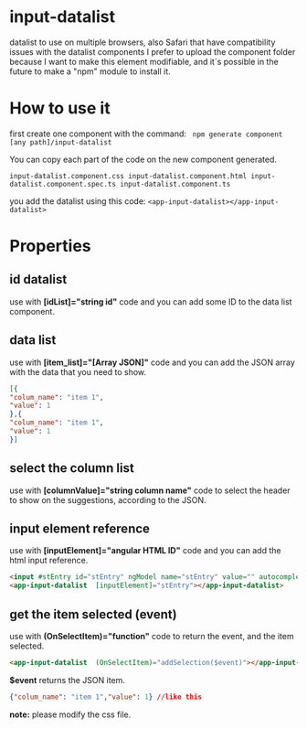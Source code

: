 # input-datalist
datalist to use on multiple browsers, also Safari that have compatibility issues with the datalist components
I prefer to upload the component folder because I want to make this element modifiable, and it´s possible in the future to make a "npm" module to install it.

# How to use it
 first create one component with the command:
 ` npm generate component [any path]/input-datalist`
 
You can copy each part of the code on the new component generated.
  
`input-datalist.component.css
input-datalist.component.html
input-datalist.component.spec.ts
input-datalist.component.ts`

you add the datalist using this code:
`<app-input-datalist></app-input-datalist>`
# Properties
## id datalist 
use with **[idList]="string id"** code and you can add some ID to the data list component.
## data list
use with **[item_list]="[Array JSON]"** code and you can add the JSON array with the data that you need to show.
```json
[{
"colum_name": "item 1",
"value": 1
},{
"colum_name": "item 1",
"value": 1
}]
```
## select the column list
use with **[columnValue]="string column name"** code to select the header to show on the suggestions, according to the JSON.
## input element reference
use with **[inputElement]="angular HTML ID"** code and you can add the html input reference.
```html
<input #stEntry id="stEntry" ngModel name="stEntry" value="" autocomplete="off">
<app-input-datalist  [inputElement]="stEntry"></app-input-datalist>
```
## get the item selected (event)
use with **(OnSelectItem)="function"** code to return the event, and the item selected.
```html
<app-input-datalist  (OnSelectItem)="addSelection($event)"></app-input-datalist>
```
**$event** returns the JSON item.
```json
{"colum_name": "item 1","value": 1} //like this
```
**note:** please modify the css file.
